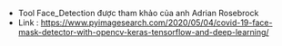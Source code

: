 - Tool Face_Detection được tham khảo của anh Adrian Rosebrock
- Link : https://www.pyimagesearch.com/2020/05/04/covid-19-face-mask-detector-with-opencv-keras-tensorflow-and-deep-learning/
